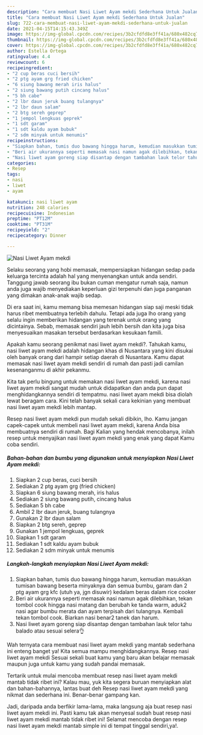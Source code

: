 ```yaml
---
description: "Cara membuat Nasi Liwet Ayam mekdi Sederhana Untuk Jualan"
title: "Cara membuat Nasi Liwet Ayam mekdi Sederhana Untuk Jualan"
slug: 722-cara-membuat-nasi-liwet-ayam-mekdi-sederhana-untuk-jualan
date: 2021-04-15T14:15:43.349Z
image: https://img-global.cpcdn.com/recipes/3b2cfdfd8e3ff41a/680x482cq70/nasi-liwet-ayam-mekdi-foto-resep-utama.jpg
thumbnail: https://img-global.cpcdn.com/recipes/3b2cfdfd8e3ff41a/680x482cq70/nasi-liwet-ayam-mekdi-foto-resep-utama.jpg
cover: https://img-global.cpcdn.com/recipes/3b2cfdfd8e3ff41a/680x482cq70/nasi-liwet-ayam-mekdi-foto-resep-utama.jpg
author: Estella Ortega
ratingvalue: 4.4
reviewcount: 6
recipeingredient:
- "2 cup beras cuci bersih"
- "2 ptg ayam grg fried chicken"
- "6 siung bawang merah iris halus"
- "2 siung bawang putih cincang halus"
- "5 bh cabe"
- "2 lbr daun jeruk buang tulangnya"
- "2 lbr daun salam"
- "2 btg sereh geprep"
- "1 jempol lengkuas geprek"
- "1 sdt garam"
- "1 sdt kaldu ayam bubuk"
- "2 sdm minyak untuk menumis"
recipeinstructions:
- "Siapkan bahan, tumis duo bawang hingga harum, kemudian masukkan tumisan bawang beserta minyaknya dan semua bumbu, garam dan 2 ptg ayam grg kfc (utuh ya, jgn disuwir) kedalam beras dalam rice cooker"
- "Beri air ukurannya seperti memasak nasi namun agak dilebihkan, tekan tombol cook hingga nasi matang dan berubah ke tanda warm, aduk2 nasi agar bumbu merata dan ayam terpisah dari tulangnya. Kembali tekan tombol cook. Biarkan nasi benar2 tanek dan harum."
- "Nasi liwet ayam goreng siap disantap dengan tambahan lauk telor tahu balado atau sesuai selera👌"
categories:
- Resep
tags:
- nasi
- liwet
- ayam

katakunci: nasi liwet ayam 
nutrition: 248 calories
recipecuisine: Indonesian
preptime: "PT12M"
cooktime: "PT31M"
recipeyield: "2"
recipecategory: Dinner

---
```



![Nasi Liwet Ayam mekdi](https://img-global.cpcdn.com/recipes/3b2cfdfd8e3ff41a/680x482cq70/nasi-liwet-ayam-mekdi-foto-resep-utama.jpg)

Selaku seorang yang hobi memasak, mempersiapkan hidangan sedap pada keluarga tercinta adalah hal yang menyenangkan untuk anda sendiri. Tanggung jawab seorang ibu bukan cuman mengatur rumah saja, namun anda juga wajib menyediakan keperluan gizi terpenuhi dan juga panganan yang dimakan anak-anak wajib sedap.

Di era  saat ini, kamu memang bisa memesan hidangan siap saji meski tidak harus ribet membuatnya terlebih dahulu. Tetapi ada juga lho orang yang selalu ingin memberikan hidangan yang terenak untuk orang yang dicintainya. Sebab, memasak sendiri jauh lebih bersih dan kita juga bisa menyesuaikan masakan tersebut berdasarkan kesukaan famili. 



Apakah kamu seorang penikmat nasi liwet ayam mekdi?. Tahukah kamu, nasi liwet ayam mekdi adalah hidangan khas di Nusantara yang kini disukai oleh banyak orang dari hampir setiap daerah di Nusantara. Kamu dapat memasak nasi liwet ayam mekdi sendiri di rumah dan pasti jadi camilan kesenanganmu di akhir pekanmu.

Kita tak perlu bingung untuk memakan nasi liwet ayam mekdi, karena nasi liwet ayam mekdi sangat mudah untuk didapatkan dan anda pun dapat menghidangkannya sendiri di tempatmu. nasi liwet ayam mekdi bisa diolah lewat beragam cara. Kini telah banyak sekali cara kekinian yang membuat nasi liwet ayam mekdi lebih mantap.

Resep nasi liwet ayam mekdi pun mudah sekali dibikin, lho. Kamu jangan capek-capek untuk membeli nasi liwet ayam mekdi, karena Anda bisa membuatnya sendiri di rumah. Bagi Kalian yang hendak mencobanya, inilah resep untuk menyajikan nasi liwet ayam mekdi yang enak yang dapat Kamu coba sendiri.

<!--inarticleads1-->

##### Bahan-bahan dan bumbu yang digunakan untuk menyiapkan Nasi Liwet Ayam mekdi:

1. Siapkan 2 cup beras, cuci bersih
1. Sediakan 2 ptg ayam grg (fried chicken)
1. Siapkan 6 siung bawang merah, iris halus
1. Sediakan 2 siung bawang putih, cincang halus
1. Sediakan 5 bh cabe
1. Ambil 2 lbr daun jeruk, buang tulangnya
1. Gunakan 2 lbr daun salam
1. Siapkan 2 btg sereh, geprep
1. Gunakan 1 jempol lengkuas, geprek
1. Siapkan 1 sdt garam
1. Sediakan 1 sdt kaldu ayam bubuk
1. Sediakan 2 sdm minyak untuk menumis




<!--inarticleads2-->

##### Langkah-langkah menyiapkan Nasi Liwet Ayam mekdi:

1. Siapkan bahan, tumis duo bawang hingga harum, kemudian masukkan tumisan bawang beserta minyaknya dan semua bumbu, garam dan 2 ptg ayam grg kfc (utuh ya, jgn disuwir) kedalam beras dalam rice cooker
1. Beri air ukurannya seperti memasak nasi namun agak dilebihkan, tekan tombol cook hingga nasi matang dan berubah ke tanda warm, aduk2 nasi agar bumbu merata dan ayam terpisah dari tulangnya. Kembali tekan tombol cook. Biarkan nasi benar2 tanek dan harum.
1. Nasi liwet ayam goreng siap disantap dengan tambahan lauk telor tahu balado atau sesuai selera👌




Wah ternyata cara membuat nasi liwet ayam mekdi yang mantab sederhana ini enteng banget ya! Kita semua mampu menghidangkannya. Resep nasi liwet ayam mekdi Sesuai sekali buat kamu yang baru akan belajar memasak maupun juga untuk kamu yang sudah pandai memasak.

Tertarik untuk mulai mencoba membuat resep nasi liwet ayam mekdi mantab tidak ribet ini? Kalau mau, yuk kita segera buruan menyiapkan alat dan bahan-bahannya, lantas buat deh Resep nasi liwet ayam mekdi yang nikmat dan sederhana ini. Benar-benar gampang kan. 

Jadi, daripada anda berfikir lama-lama, maka langsung aja buat resep nasi liwet ayam mekdi ini. Pasti kamu tak akan menyesal sudah buat resep nasi liwet ayam mekdi mantab tidak ribet ini! Selamat mencoba dengan resep nasi liwet ayam mekdi mantab simple ini di tempat tinggal sendiri,ya!.

